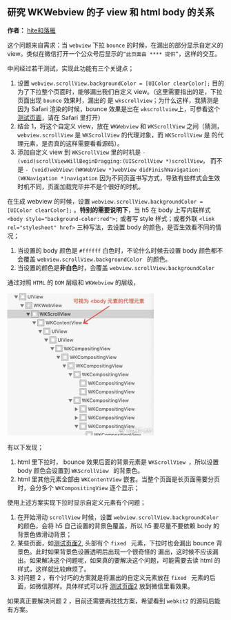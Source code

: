 ## 研究 WKWebview 的子 view 和 html body 的关系

**作者：** [hite和落雁](https://weibo.com/n/hite%E5%92%8C%E8%90%BD%E9%9B%81?from=feed&loc=at)

这个问题来自需求：当 `webview` 下拉 `bounce` 的时候，在漏出的部分显示自定义的 view。类似在微信打开一个公众号后显示的`“此页面由 **** 提供”`，这样的交互。

中间经过若干测试，实现此功能有三个关键点；

1. 设置 `webview.scrollView.backgroundColor = [UIColor clearColor];` 目的为了下拉整个页面时，能够漏出我们自定义 view。（这里需要指出的是，下拉页面出现 `bounce` 效果时，漏出的 是 `wkscrollview`；为什么这样，我猜测是因为 Safari 渲染的时候，bounce 效果是出在 `wkscrollview`上，可参看这个[测试页面](http://hite.github.io/raw.html)，请在 Safari 里打开）
2. 结合 1，将这个自定义 view，放在 `WKWebview` 和 `WKScrollView` 之间（猜测，`webview.scrollView` 是 `WKScrollView` 的代理对象，而 `WKScrollView` 是 <body> 的代理元素，是否真的这样需要看看源码）。
3. 添加自定义 view 到 `WKScrollView` 里的时机是
 `- (void)scrollViewWillBeginDragging:(UIScrollView *)scrollView`，
而不是 
`- (void)webView:(WKWebView *)webView didFinishNavigation:(WKNavigation *)navigation`
因为不同页面书写方式，导致有些样式会生效时机不同，页面加载完毕并不是个很好的时机。

在生成 webview 的时候，设置 `webview.scrollView.backgroundColor = [UIColor clearColor];`  。**特别的需要说明下**，当 h5 在 body 上写内联样式 `<body style="background-color:red">;` 或者写 style 样式；或者外联 `<link rel="stylesheet" href>`  三种写法，去设置 body 的颜色，是否生效看不同的情况；

1. 当设置的 body 颜色是 `#ffffff` 白色时，不论什么时候去设置 body 颜色都不会覆盖  `webview.scrollView.backgroundColor ` 的颜色。
2. 当设置的颜色是**非白色**时，会覆盖 `webview.scrollView.backgroundColor 
`

通过对照 `HTML` 的 `DOM` 层级和 `WKWebview` 的层级，

![](./1.jpg)

有以下发现；

1.  html 里下拉时， bounce 效果后面的背景元素是  `WKScrollView `，所以设置 body 颜色会设置到 `WKScrollView ` 的背景色。
2.  html 里其他元素全部由 `WKContentView` 嵌套。当整个页面是长页面需要分页时，会分多个 `WKCompositingView` 逐个显示；

使用上述方案实现下拉时显示自定义元素有个问题；

1. 在开始滑动 `scrollView` 时候，设置  `webview.scrollView.backgroundColor ` 的颜色，会将 h5 自己设置的背景色覆盖，所以 h5 要尽量不要依赖 body 的背景色做滑动背景；
2. 某些页面，如[测试页面2](http://hite.github.io/simple.html), 头部有个 `fixed
` 元素，下拉时也会漏出 bounce 背景色。此时如果背景色设置透明后出现一个很奇怪的 漏出，这时候不应该漏出。如果解决这个问题呢，如果真的要解决这个问题，可能需要去读 html 的样式，这样就比较麻烦了。
3. 对问题 2 ，有个讨巧的方案就是将漏出的自定义元素放在  `fixed
` 元素的后面，如微信那样。具体样式可以将 [测试页面2](http://hite.github.io/simple.html) 放到微信里看效果。

如果真正要解决问题 2 ，目前还需要再找找方案，希望看到 `webkit2` 的源码后能有方案。






